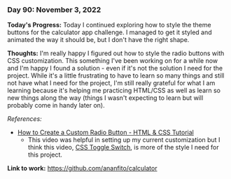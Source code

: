 ### Day 90: November 3, 2022

**Today's Progress:** Today I continued exploring how to style the theme buttons for the calculator app challenge. I managed to get it styled and animated the way it should be, but I don't have the right shape.  

**Thoughts:** I'm really happy I figured out how to style the radio buttons with CSS customization. This something I've been working on for a while now and I'm happy I found a solution - even if it's not the solution I need for the project. While it's a little frustrating to have to learn so many things and still not have what I need for the project, I'm still really grateful for what I am learning because it's helping me practicing HTML/CSS as well as learn so new things along the way (things I wasn't expecting to learn but will probably come in handy later on).

*References:*

- [How to Create a Custom Radio Button - HTML & CSS Tutorial](https://youtu.be/5K7JefKDa4s)
  - This video was helpful in setting up my current customization but I think this video, [CSS Toggle Switch](https://youtu.be/LVPmYBgBdeM), is more of the style I need for this project.

**Link to work:** https://github.com/ananfito/calculator
